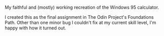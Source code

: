 My faithful and (mostly) working recreation of the Windows 95 calculator.

I created this as the final assignment in The Odin Project's Foundations Path. Other than one minor bug I couldn't fix at my current skill level, I'm happy with how it turned out.
